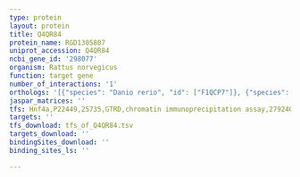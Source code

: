 ```yaml
---
type: protein
layout: protein
title: Q4QR84
protein_name: RGD1305807
uniprot_accession: Q4QR84
ncbi_gene_id: '298077'
organism: Rattus norvegicus
function: target gene
number_of_interactions: '1'
orthologs: '[{"species": "Danio rerio", "id": ["F1QCP7"]}, {"species": "Mus musculus", "id": ["<a href=\"/protein/q9dbn1\">Q9DBN1</a>"]}]'
jaspar_matrices: ''
tfs: Hnf4a,P22449,25735,GTRD,chromatin immunoprecipitation assay,27924024%5Buid%5D,No
targets: ''
tfs_download: tfs_of_Q4QR84.tsv
targets_download: ''
bindingSites_download: ''
binding_sites_ls: ''

---
```

